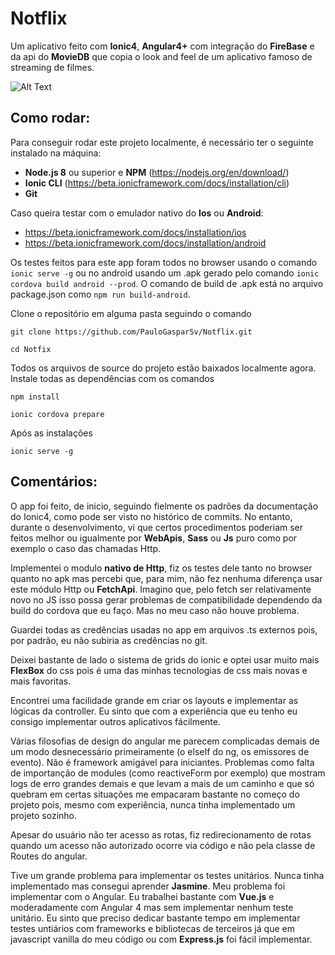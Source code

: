 # Notflix

Um aplicativo feito com **Ionic4**, **Angular4+** com integração do **FireBase** e da api do **MovieDB** que copia o look and feel de um aplicativo famoso de streaming de filmes. 

![Alt Text](https://github.com/PauloGasparSv/Notflix/blob/master/showcase.gif)

## Como rodar:
Para conseguir rodar este projeto localmente, é necessário ter o seguinte instalado na máquina:

- **Node.js 8** ou superior e **NPM** (https://nodejs.org/en/download/)
- **Ionic CLI** (https://beta.ionicframework.com/docs/installation/cli)
- **Git**

Caso queira testar com o emulador nativo do **Ios** ou **Android**:

- https://beta.ionicframework.com/docs/installation/ios
- https://beta.ionicframework.com/docs/installation/android

Os testes feitos para este app foram todos no browser usando o comando `ionic serve -g` ou no android usando um .apk gerado pelo comando `ionic cordova build android --prod`. O comando de build de .apk está no arquivo package.json como `npm run build-android`.

Clone o repositório em alguma pasta seguindo o comando

`git clone https://github.com/PauloGasparSv/Notflix.git`

`cd Notfix`

Todos os arquivos de source do projeto estão baixados localmente agora. Instale todas as dependências com os comandos

`npm install`

`ionic cordova prepare`

Após as instalações

`ionic serve -g`

## Comentários:

O app foi feito, de inicio, seguindo fielmente os padrões da documentação do Ionic4, como pode ser visto no histórico de commits. No entanto, durante o desenvolvimento, vi que certos procedimentos poderiam ser feitos melhor ou igualmente por **WebApis**, **Sass** ou **Js** puro como por exemplo o caso das chamadas Http.

Implementei o modulo **nativo de Http**, fiz os testes dele tanto no browser quanto no apk mas percebi que, para mim, não fez nenhuma diferença usar este módulo Http ou **FetchApi**. Imagino que, pelo fetch ser relativamente novo no JS isso possa gerar problemas de compatibilidade dependendo da build do cordova que eu faço. Mas no meu caso não houve problema.

Guardei todas as credências usadas no app em arquivos .ts externos pois, por padrão, eu não subiria as credências no git.

Deixei bastante de lado o sistema de grids do ionic e optei usar muito mais **FlexBox** do css pois é uma das minhas tecnologias de css mais novas e mais favoritas.

Encontrei uma facilidade grande em criar os layouts e implementar as lógicas da controller. Eu sinto que com a experiência que eu tenho eu consigo implementar outros aplicativos fácilmente.

Várias filosofias de design do angular me parecem complicadas demais de um modo desnecessário primeiramente (o elseIf do ng, os emissores de evento). Não é framework amigável para iniciantes. Problemas como falta de importanção de modules (como reactiveForm por exemplo) que mostram logs de erro grandes demais e que levam a mais de um caminho e que só quebram em certas situações me empacaram bastante no começo do projeto pois, mesmo com experiência, nunca tinha implementado um projeto sozinho.

Apesar do usuário não ter acesso as rotas, fiz redirecionamento de rotas quando um acesso não autorizado ocorre via código e não pela classe de Routes do angular.

Tive um grande problema para implementar os testes unitários. Nunca tinha implementado mas consegui aprender **Jasmine**. Meu problema foi implementar com o Angular. Eu trabalhei bastante com **Vue.js** e moderadamente com Angular 4 mas sem implementar nenhum teste unitário. Eu sinto que preciso dedicar bastante tempo em implementar testes untiários com frameworks e bibliotecas de terceiros já que em javascript vanilla do meu código ou com **Express.js** foi fácil implementar.
